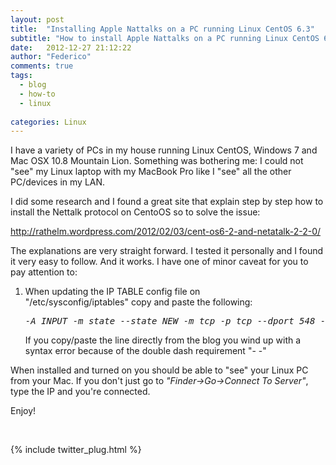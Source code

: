 ```yaml
---
layout: post
title:  "Installing Apple Nattalks on a PC running Linux CentOS 6.3"
subtitle: "How to install Apple Nattalks on a PC running Linux CentOS 6.3"
date:   2012-12-27 21:12:22
author: "Federico"
comments: true
tags:
  - blog
  - how-to
  - linux
  
categories: Linux
---
```


I have a variety of PCs in my house running Linux CentOS, Windows 7 and Mac OSX 10.8 Mountain Lion. Something was bothering me: I could not "see" my Linux laptop with my MacBook Pro like I "see" all the other PC/devices in my LAN.

I did some research and I found a great site that explain step by step how to install the Nettalk protocol on CentoOS so to solve the issue:

<a title="http://rathelm.wordpress.com/2012/02/03/cent-os6-2-and-netatalk-2-2-0/" href="http://rathelm.wordpress.com/2012/02/03/cent-os6-2-and-netatalk-2-2-0/" target="_blank">http://rathelm.wordpress.com/2012/02/03/cent-os6-2-and-netatalk-2-2-0/</a>

The explanations are very straight forward. I tested it personally and I found it very easy to follow. And it works. I have one of minor caveat for you to pay attention to:
<ol>
	<li>When updating the IP TABLE config file on "/etc/sysconfig/iptables" copy and paste the following:
<pre><em>-A INPUT -m state --state NEW -m tcp -p tcp --dport 548 -j ACCEPT</em></pre>
If you copy/paste the line directly from the blog you wind up with a syntax error because of the double dash requirement "- -"</li>
</ol>
When installed and turned on you should be able to "see" your Linux PC from your Mac. If you don't just go to <em>"Finder->Go->Connect To Server"</em>, type the IP and you're connected.

Enjoy!

   


<p>&nbsp;</p>
{% include twitter_plug.html %}
  

